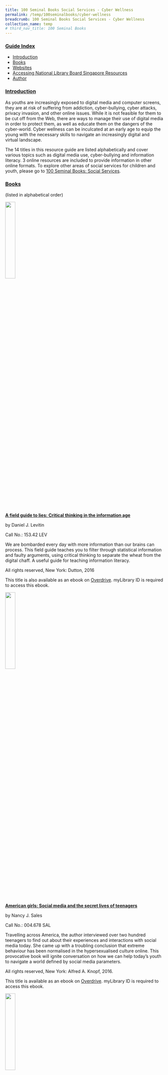 ```yaml
---
title: 100 Seminal Books Social Services - Cyber Wellness
permalink: /temp/100seminalbooks/cyber-wellness
breadcrumb: 100 Seminal Books Social Services - Cyber Wellness
collection_name: temp
# third_nav_title: 100 Seminal Books
---
```


### <u>Guide Index</u>

* [Introduction](#introduction)
* [Books](#books)
* [Websites](#websites)
* [Accessing National Library Board Singapore Resources](#accessing-national-library-board-singapore-resources)
* [Author](#author)

### <u>Introduction</u>

As youths are increasingly exposed to digital media and computer screens, they are at risk of suffering from addiction, cyber-bullying, cyber attacks, privacy invasion, and other online issues. While it is not feasible for them to be cut off from the Web, there are ways to manage their use of digital media in order to protect them, as well as educate them on the dangers of the cyber-world. Cyber wellness can be inculcated at an early age to equip the young with the necessary skills to navigate an increasingly digital and virtual landscape.

The 14 titles in this resource guide are listed alphabetically and cover various topics such as digital media use, cyber-bullying and information literacy. 3 online resources are included to provide information in other online formats. To explore other areas of social services for children and youth, please go to [100 Seminal Books: Social Services](/temp/100seminalbooks/social-services).

### <u>Books</u>

(listed in alphabetical order)

<img src="/images/temp/100seminalbooks/No-1-Closed_Book_Icon.png" style="width: 25%;">

<a href="http://eservice.nlb.gov.sg/item_holding_s.aspx?bid=202642720"><b>A field guide to lies: Critical thinking in the information age</b></a>

by Daniel J. Levitin

Call No.: 153.42 LEV

We are bombarded every day with more information than our brains can process. This field guide teaches you to filter through statistical information and faulty arguments, using critical thinking to separate the wheat from the digital chaff. A useful guide for teaching information literacy.

All rights reserved, New York: Dutton, 2016

This title is also available as an ebook on [Overdrive](https://nlb.overdrive.com/media/2560118). myLibrary ID is required to access this ebook.

<img src="/images/temp/100seminalbooks/No-1-Closed_Book_Icon.png" style="width: 25%;">

<a href="http://eservice.nlb.gov.sg/item_holding_s.aspx?bid=202396013"><b>American girls: Social media and the secret lives of teenagers</b></a>

by Nancy J. Sales

Call No.: 004.678 SAL

Travelling across America, the author interviewed over two hundred teenagers to find out about their experiences and interactions with social media today. She came up with a troubling conclusion that extreme behaviour has been normalised in the hypersexualised culture online. This provocative book will ignite conversation on how we can help today’s youth to navigate a world defined by social media parameters.

All rights reserved, New York: Alfred A. Knopf, 2016.

This title is available as an ebook on [Overdrive](https://nlb.overdrive.com/media/2559957). myLibrary ID is required to access this ebook.

<img src="/images/temp/100seminalbooks/No-1-Closed_Book_Icon.png" style="width: 25%;">

<a href="http://eservice.nlb.gov.sg/item_holding_s.aspx?bid=203101925"><b>Children in a digital world</b></a>

by UNICEF

Call No.: 302.2310835 CHI

UNICEF’s report on how digital technologies affect children globally describes the potential and power of the Internet to change the lives of children– for better or worse. Read more and benefit from practical recommendations to guide policymaking and good business practices to help children navigate these new waters.

All rights reserved, New York: United Nations Children’s Fund, 2017.

<img src="/images/temp/100seminalbooks/No-1-Closed_Book_Icon.png" style="width: 25%;">

<a href="http://eservice.nlb.gov.sg/item_holding_s.aspx?bid=13709070"><b>Cyber kids, cyber bullying, cyber balance</b></a>

by Barbara C. Trolley and Constance Hanel

Call No.: 371.58 TRO

Written for educators, this guide emphasises prevention, assessment, intervention and evaluation of negative online behaviour. It also contains many resources on cyber wellness for educators to adapt in the classroom setting.

All rights reserved, Thousand Oaks, California: Corwin Press, 2010.

This title is available as an ebook on [Overdrive](https://nlb.overdrive.com/media/1430313). myLibrary ID is required to access this ebook.

<img src="/images/temp/100seminalbooks/No-1-Closed_Book_Icon.png" style="width: 25%;">

<a href="http://eservice.nlb.gov.sg/item_holding_s.aspx?bid=202998730"><b>Cyber self-defense: Expert advice to avoid online predators, identity theft, and cyberbullying</b></a>

by Alexis Moore and Laurie J. Edwards

Call No.: 613.60285 MOO

Intended for those dealing with cyber-attackers or those seeking protection from them, this publication provides ample information on cyber self-defense. Cyber-attacker profiles can be used to identify potential threats, and useful advice is given for survivors and victims. Simple quizzes also enable any reader to assess how affected they are.

All rights reserved, Guilford, Connecticut: Lyons Press, 2014.

This title is also available as an ebook on [Overdrive](https://nlb.overdrive.com/media/1984637). myLibrary ID is required to access this ebook.

<img src="/images/temp/100seminalbooks/No-1-Closed_Book_Icon.png" style="width: 25%;">

<a href="http://eservice.nlb.gov.sg/item_holding_s.aspx?bid=14321674"><b>Cyberbullying: Bullying in the digital age</b></a>

by Robin M. Kowalski, Susan P. Limber and Patricia W. Agatston

Call No.: 302.343 KOW

Based on research conducted with victims of cyberbullying and their families, this book provides insights into the phenomenon from an experiential point-of-view including practical steps for educators, parents and policymakers to manage cyberbullying.

All rights reserved, Malden, MA : Wiley-Blackwell, 2012.

This title is available as an ebook on [Overdrive](https://nlb.overdrive.com/media/792471). myLibrary ID is required to access this ebook.

<img src="/images/temp/100seminalbooks/No-1-Closed_Book_Icon.png" style="width: 25%;">

<a href="http://eservice.nlb.gov.sg/item_holding_s.aspx?bid=202678400"><b>Death by video game: Danger, pleasure, and obsession on the virtual frontline</b></a>

by Simon Parkin

Call No.: 794.8 PAR

There have been some cases where players of online games have died in front of their screens. Is there something about video games that easily compel such acts of danger and obsession? This riveting book explores the nature of games, their effects on the human mind and those who have resorted to extreme acts under their influence.

All rights reserved, Brooklyn, NY: Melville House, 2016.

<img src="/images/temp/100seminalbooks/No-1-Closed_Book_Icon.png" style="width: 25%;">

<a href="http://eservice.nlb.gov.sg/item_holding_s.aspx?bid=202613704"><b>Glow kids: How screen addiction is hijacking our kids– and how to break the trance</b></a>

by Nicholas Kardaras

Call No.: 616.858400835 KAR

Learn about the dangers of screen addiction, why it can be addictive, and how it happens. Cautionary studies provide a case for reducing the use of digital technology, or at least to set limits on children’s exposure to them.

All rights reserved, New York: St. Martin’s Press, 2016.

This title is available as an ebook on [Overdrive](https://nlb.overdrive.com/media/2560107). myLibrary ID is required to access this ebook.

<img src="/images/temp/100seminalbooks/No-1-Closed_Book_Icon.png" style="width: 25%;">

<a href="http://eservice.nlb.gov.sg/item_holding_s.aspx?bid=203102932"><b>How to break up with your phone</b></a>

by Catherine Price

Call No.: 616.8584 PRI

Discover how phones and apps are designed to be addictive and find out how they affect one’s ability to focus and think deeply. A hands-on book with practical advice to help the reader to break up with his phone, and develop a lasting relationship with it while reaping benefits in the long run.

All rights reserved, New York: Ten Speed Press, 2018.

This title is available as an ebook on [Overdrive](https://nlb.overdrive.com/media/3402358). myLibrary ID is required to access this ebook.

<img src="/images/temp/100seminalbooks/No-1-Closed_Book_Icon.png" style="width: 25%;">

<a href="http://eservice.nlb.gov.sg/item_holding_s.aspx?bid=200437716"><b>It’s complicated: The social lives of networked teens</b></a>

by Danah Boyd

Call No.: 004.6780835 BOY

With the use of digital technologies, a paternalistic and protectionist society fails young people and hinders their ability to be informed, thoughtful and engaged citizens in their online interactions. This book explains how teenagers often find ways to engage and develop their own sense of identity.

All rights reserved, New Haven: Yale University Press, 2014.

This title is also available as an ebook on [Overdrive](https://nlb.overdrive.com/media/1911733). myLibrary ID is required to access this ebook.

<img src="/images/temp/100seminalbooks/No-1-Closed_Book_Icon.png" style="width: 25%;">

<a href="http://eservice.nlb.gov.sg/item_holding_s.aspx?bid=202989198"><b>Protecting your Internet identity: Are you naked online?</b></a>

by Ted Claypoole and Theresa Payton

Call No.: 302.3 CLA

Written by cyber experts for the general reader, this title shares some strategies needed to protect online privacy as well as approaches to enhance and curate a digital presence or erase one’s online self as far as possible.

All rights reserved, Lanham, Maryland: Rowman & Littlefield, 2017.

<img src="/images/temp/100seminalbooks/No-1-Closed_Book_Icon.png" style="width: 25%;">

<a href="http://eservice.nlb.gov.sg/item_holding_s.aspx?bid=203097976"><b>The art of screen time: How your family can balance digital media and real life</b></a>

by Anya Kamenetz

Call No.: 004.678083 KAM

“Enjoy screens. Not too much. Mostly with others.” This simple message forms the backbone of a philosophy espoused in this book that families can moderate the use of digital technologies to create room for a healthy, balanced, happy life, with or without screens.

All rights reserved, New York: PublicAffairs, 2018.

This title is also available as an ebook on [Overdrive](https://nlb.overdrive.com/media/3296531). myLibrary ID is required to access this ebook.

<img src="/images/temp/100seminalbooks/No-1-Closed_Book_Icon.png" style="width: 25%;">

<a href="http://eservice.nlb.gov.sg/item_holding_s.aspx?bid=202673319"><b>The distracted mind: Ancient brains in a high-tech world</b></a>

by Adam Gazzaley and Larry D. Rosen

Call No.: 153.73 GAZ

Our brains may not be built for the multi-tasking associated with smartphones. As such, how can one cope in these techno-human times? This book suggests ways to change our behaviour, be mindful of distractions and interruptions, and live with technology in a more balanced way.

All rights reserved, Cambridge, Massachusetts: The MIT Press, 2016.

This title is available as an ebook on [Overdrive](https://nlb.overdrive.com/media/2995506). myLibrary ID is required to access this ebook.

<img src="/images/temp/100seminalbooks/No-1-Closed_Book_Icon.png" style="width: 25%;">

<a href="http://eservice.nlb.gov.sg/item_holding_s.aspx?bid=202358227"><b>The smart girl’s guide to privacy: Practical tips for staying safe online</b></a>

by Violet Blue

Call No.: 613.6 BLU

Although written for young women, this easy to read book contains tips and tricks for anyone to use to protect themselves online with simple introductions and step-by-step checklists and guides. An accessible resource for all.

All rights reserved, San Francisco, CA: No Starch Press, 2015.

This title is also available as an ebook on Overdrive. myLibrary ID is required to access this ebook.

### <u>Websites</u>

(listed in alphabetical order)

* Lee, Ivy. (2014, February). Netiquette for a happier (digital) world. Retrieved August 31, 2018 from National Library Board website: https://www.nlb.gov.sg/sure/netiquette-for-a-happier-digital-world

The National Library Board Singapore has provided some tips on good Internet etiquette in order to promote a safer Internet. Discover some quick references to good netiquette and the importance of good behaviour online. See how bad behaviour is never condoned, and why anonymity cannot protect one from the law. Beyond this article, discover ways to be S.U.R.E. of online content and avoid the dangers of an Internet inundated with fake content.

* TEDx Talks. (2017, June).Is social media hurting your mental health? Retrieved August 31, 2018 from YouTube website: https://www.youtube.com/watch?v=Czg_9C7gw0o

In this 14-minute TEDx talk video, Bailey Parnell speaks about the use of social media, and how it affects people’s daily lives. Through mostly invisible means, or unconscious actions, social media can negatively affect a person’s mental health from as young as 12 years old. Abstinence from social media is now not an option, but everyone can still practice ‘safe social’, and Bailey presents four steps to social media wellness.

* TOUCH Community Services Ltd. (2018). TOUCH Cyber Wellness Homepage. Retrieved August 31, 2018 from TOUCH Community Services website: https://www.touch.org.sg/about-touch/our-services/touch-cyber-wellness-homepage

TOUCH Cyber Wellness is Singapore’s pioneer and leading non-profit agency which advocates cyber wellness and new media literacy. They provide education and counselling for pre-school up to pre-university students, as well as workshops for parents to understand cyber wellness issues and on mentoring their children in the Internet age.

### <u>Accessing National Library Board Singapore Resources</u>

<b><u>Accessing the Print Materials</u></b>

You can search the library catalogue (for physical materials) in the library and from home (http://catalogue.nlb.gov.sg). The easy search function allows you to search/browse by author, title, keyword, subject and ISBN/ISSN whereas the advanced search allows you to narrow your searches to specific media types or language holdings. In both instances, you will also be able to limit your search to specific libraries by clicking on the “limit by branch” option.

**To search Lee Kong Chian Reference Library’s Holdings**

If you wish to search for only materials available in the Lee Kong Chian Reference Library, please always click on the “Limit by Branch” button at the bottom of the page, after you have keyed in your search term. This brings you to a new page whereby you will be able to select the library of your choice. Choose “Lee Kong Chian Reference Library” and select “yes” under the “Display only items available in the selected branch below” and then click on search.

**Things to note:**

Once you have identified the title that you need, please double-check the following information and write down the necessary info:

i. The “Status” of the item: the item is <u>not available</u> in the library, if the status displayed is “in transit”, “in process” or “not ready for loan”.

ii. Double-check that the item is in Lee Kong Chian Reference Library under “Branch”.

iii. Write down the <b><u>Location Code</u></b> and the <b><u>Call Number</u></b> of the item. This helps you to locate the item within Lee Kong Chian Reference Library. Please refer to the table below for more information (Note: Please feel free to approach the counter staff for help in locating the books.)

All featured books and periodicals are located at the Lee Kong Chian Reference Library.

<b><u>Accessing the Databases</u></b>

The National Library Board (NLB)’s eResources are free for all NLB members. Click [here](http://eresources.nlb.gov.sg/HowDoI.aspx) to find out how to register as a member.

If you’re having problems registering or logging in, please [contact us](http://www.nlb.gov.sg/ContactUs.aspx). If you wish to find information in the databases but am not sure where to begin, or need recommendations on which databases to use, please use the [“Ask A Librarian”](http://www.nlb.gov.sg/Research/AskUs.aspx) function or send an email to [ref@nlb.gov.sg](mailto:ref@library.nlb.gov.sg) for help. The librarian will get back to you within three working days.

### <u>Author</u>

Kevin Seet

The information in this resource guide is valid as of September 2018 and correct as far as we are able to ascertain from our sources. It is not intended to be an exhaustive or complete history on the subject. Please contact the Library for further reading materials on the topic.

All Rights Reserved. National Library Board Singapore 2018.